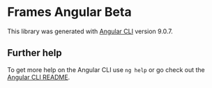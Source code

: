 # Frames Angular Beta

This library was generated with [Angular CLI](https://github.com/angular/angular-cli) version 9.0.7.
## Further help

To get more help on the Angular CLI use `ng help` or go check out the [Angular CLI README](https://github.com/angular/angular-cli/blob/master/README.md).
